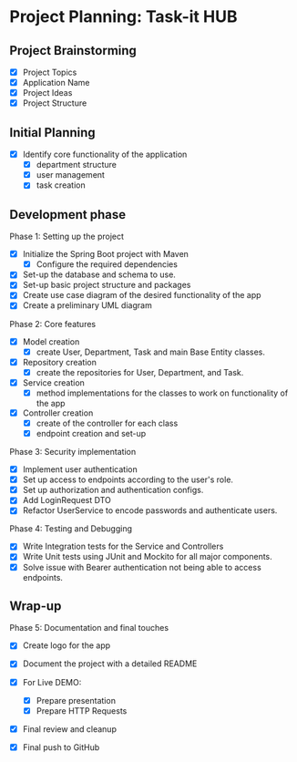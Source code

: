 
# Project Planning: Task-it HUB


## Project Brainstorming

- [x] Project Topics
- [x] Application Name
- [x] Project Ideas
- [x] Project Structure 

## Initial Planning

- [x] Identify core functionality of the application
	- [x] department structure
	- [x] user management
	- [x] task creation

## Development phase

Phase 1: Setting up the project
- [x] Initialize the Spring Boot project with Maven
	- [x] Configure the required dependencies
- [x] Set-up the database and schema to use.
- [x] Set-up basic project structure and packages
- [x] Create use case diagram of the desired functionality of the app
- [x] Create a preliminary UML diagram

Phase 2: Core features
- [x] Model creation
	- [x] create User, Department, Task and main Base Entity classes.
- [x] Repository creation
	- [x] create the repositories for User, Department, and Task.
- [x] Service creation
	- [x] method implementations for the classes to work on functionality of the app
- [x] Controller creation
	- [x] create of the controller for each class
	- [x] endpoint creation and set-up

Phase 3: Security implementation
- [x] Implement user authentication
- [x] Set up access to endpoints according to the user's role.
- [x] Set up authorization and authentication configs. 
- [x] Add LoginRequest DTO
- [x] Refactor UserService  to encode passwords and authenticate users.

Phase 4: Testing and Debugging
- [x] Write Integration tests for the Service and Controllers
- [x] Write Unit tests using JUnit and Mockito for all major components.
- [x] Solve issue with Bearer authentication not being able to access endpoints.

## Wrap-up

Phase 5: Documentation and final touches
- [x] Create logo for the app
- [x] Document the project with a detailed README
- [x] For Live DEMO:
	- [x] Prepare presentation
	- [x] Prepare HTTP Requests 
- [x] Final review and cleanup
- [x] Final push to GitHub





